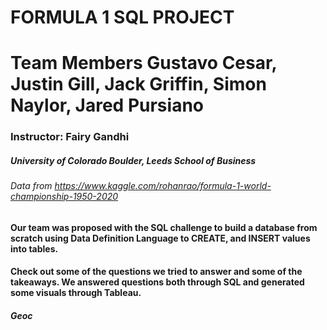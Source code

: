 # FORMULA 1 SQL PROJECT
# Team Members Gustavo Cesar, Justin Gill, Jack Griffin, Simon Naylor, Jared Pursiano
### Instructor: Fairy Gandhi
##### University of Colorado Boulder, Leeds School of Business
###### Data from https://www.kaggle.com/rohanrao/formula-1-world-championship-1950-2020

#### Our team was proposed with the SQL challenge to build a database from scratch using Data Definition Language to CREATE, and INSERT values into tables. 

#### Check out some of the questions we tried to answer and some of the takeaways. We answered questions both through SQL and generated some visuals through Tableau.

##### Geoc

